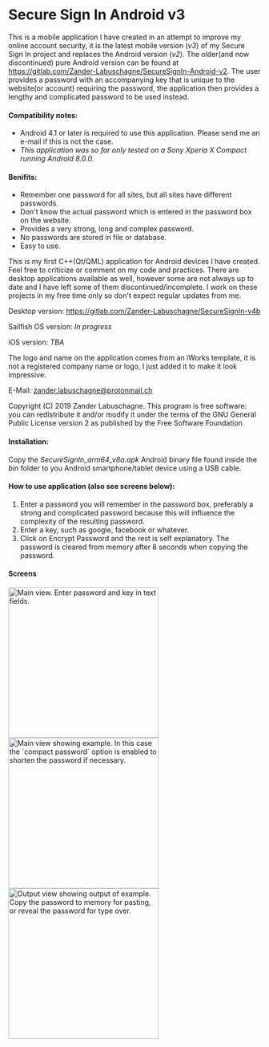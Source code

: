 # Secure Sign In Android v3
This is a mobile application I have created in an attempt to improve my online account security, it is the latest mobile version (*v3*) of my Secure Sign In project and replaces the Android version (_v2_). The older(and now discontinued) pure Android version can be found at https://gitlab.com/Zander-Labuschagne/SecureSignIn-Android-v2. The user provides a password with an accompanying key that is unique to the website(or account) requiring the password, the application then provides a lengthy and complicated password to be used instead.

#### Compatibility notes:
  - Android 4.1 or later is required to use this application. Please send me an e-mail if this is not the case.
  - *This application was so far only tested on a Sony Xperia X Compact running Android 8.0.0.*

#### Benifits:
  - Remember one password for all sites, but all sites have different passwords.
  - Don't know the actual password which is entered in the password box on the website.
  - Provides a very strong, long and complex password.
  - No passwords are stored in file or database.
  - Easy to use.

This is my first C++(Qt/QML) application for Android devices I have created. Feel free to criticize or comment on my code and practices.
There are desktop applications available as well, however some are not always up to date and I have left some of them discontinued/incomplete. I work on these projects in my free time only so don't expect regular updates from me.

Desktop version: https://gitlab.com/Zander-Labuschagne/SecureSignIn-v4b

Sailfish OS version: *In progress*

iOS version: *TBA*
  
The logo and name on the application comes from an iWorks template, it is not a registered company name or logo, I just added it to make it look impressive.

E-Mail: <zander.labuschagne@protonmail.ch>

Copyright (C) 2019 Zander Labuschagne. This program is free software: you can redistribute it and/or modify it under the terms of the GNU General Public License version 2 as published by the Free Software Foundation.

#### Installation:
Copy the *SecureSignIn_arm64_v8a.apk* Android binary file found inside the *bin* folder to you Android smartphone/tablet device using a USB cable.

#### How to use application (also see screens below):
  1. Enter a password you will remember in the password box, preferably a strong and complicated password because this will influence the complexity of the resulting password.
  2. Enter a key, such as google, facebook or whatever.
  3. Click on Encrypt Password and the rest is self explanatory. The password is cleared from memory after 8 seconds when copying the password.

#### Screens
<img src="https://gitlab.com/Zander-Labuschagne/SecureSignIn-Mobile/raw/master/screens/front_end.png" alt="Main view. Enter password and key in text fields." width="300" align="middle"/>
<!--![alt text](https://gitlab.com/Zander-Labuschagne/SecureSignIn-Mobile/raw/master/screens/front_end.png =720x "Main view. Enter password and key in text fields.")-->
<img src="https://gitlab.com/Zander-Labuschagne/SecureSignIn-Mobile/raw/master/screens/front_end_compact.png" alt="Main view showing example. In this case the `compact password` option is enabled to shorten the password if necessary." width="300" align="middle"/>
<!--![alt text](https://gitlab.com/Zander-Labuschagne/SecureSignIn-Mobile/raw/master/screens/front_end_compact.png "Main view showing example. In this case the `compact password` option is enabled to shorten the password if necessary.")-->
<img src="https://gitlab.com/Zander-Labuschagne/SecureSignIn-Mobile/raw/master/screens/output_view.png" alt="Output view showing output of example. Copy the password to memory for pasting, or reveal the password for type over." width="300" align="middle"/>
<!--![alt text](https://gitlab.com/Zander-Labuschagne/SecureSignIn-Mobile/raw/master/screens/output_view.png "Output view showing output of example. Copy the password to memory for pasting, or reveal the password for type over.")-->

